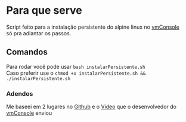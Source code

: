 # Para que serve
Script feito para a instalação persistente do alpine linux no [vmConsole](https://play.google.com/store/apps/details?id=sylirre.vmconsole) <br>
só pra adiantar os passos.
## Comandos
Para rodar você pode usar
```bash instalarPersistente.sh ``` <br>
Caso preferir use o ``` chmod +x instalarPersistente.sh && ./instalarPersistente.sh ``` 

### Adendos
Me baseei em 2 lugares no
[Github](https://github.com/sylirre/vmConsole/wiki/03-Installing-OS-on-Disk) e o
[Video](https://youtube.com/watch?v=UkuLASG2JDQ) que o desenvolvedor do [vmConsole](https://play.google.com/store/apps/details?id=sylirre.vmconsole) enviou
